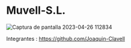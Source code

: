 
# Muvell-S.L.

![Captura de pantalla 2023-04-26 112834](https://user-images.githubusercontent.com/112036006/234609148-3b25966b-7cfd-4faa-92db-bc434687e674.jpg)

Integrantes :
https://github.com/Joaquin-Clavell
